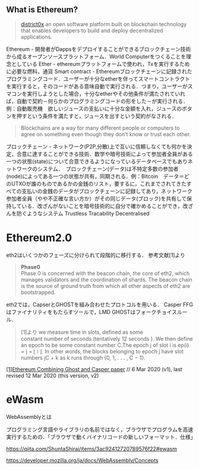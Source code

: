 ## What is Ethereum?
 > [district0x](https://education.district0x.io/general-topics/understanding-ethereum/what-is-ethereum/)
 an open software platform built on blockchain technology that enables developers to build and deploy decentralized applications.

 Ethereum - 開発者がDappsをデプロイすることができるブロックチェーン技術から成るオープンソースプラットフォーム．World Computerをつくることを理念としている
 Ether - ethereumプラットフォームで使われ，Txを実行するために必要な燃料，通貨
 Smart contract - Ethereumブロックチェーンに記録されたプログラミングコード．ユーザーが十分なetherを伴ってスマートコントラクトを実行すると，そのコードがある意味自動で実行される．つまり，ユーザーがスマコンを実行しようとした場合，十分なetherやその他条件が満たされていれば，自動で契約－何らかのプログラミングコードの形をした－が実行される．例：自動販売機　欲しいジュースの支払いに十分な金額を入れ，ジュースのボタンを押すという条件を満たすと，ジュースを出すという契約がなされる．

 > Blockchains are a way for many different people or computers to agree on something even though they don’t know or trust each other.

ブロックチェーン - ネットワーク(P2P,分散)上で互いに信頼しなくても何かを決定，合意に達することができる技術．数学や暗号技術によって参加者全員がある一つの状態(state)について合意できるようになっているデータベースでもありネットワークのシステム．　ブロックチェーン(データ)は不特定多数の参加者(node)によってある一つの状態が共有，同期される．例：Bitcoin　データ＝どのUTXOが誰のものであるかの金銭のリスト，要するに，これまでされてきたすべての支払いの金銭のデータがブロックチェーンに記録してあり，ネットワーク参加者全員（やや不正確な言い方か）がその同じデータ(ブロック)を共有して保持している．改ざんがないことを暗号技術的に自分で確かめることができ，改ざんを防ぐようなシステム
Trustless Tracability Decentralised

# Ethereum2.0
eth2はいくつかのフェーズに分けられて段階的に移行する．
参考文献[1]より
> **Phase0**  
 Phase 0 is concerned with the beacon chain, the core of eth2, which manages validators and the coordination of shards. The beacon chain is the source of ground truth from which all other aspects of eth2 are bootstrapped.

eth2では，CapserとGHOSTを組み合わせたプロトコルを用いる．
Casper FFGはファイナリティをもたらすツールで，LMD GHOSTはフォークチョイスルール．


> [1]より
 we measure time in slots, defined as some   
 constant number of seconds (tentatively 12
 seconds ). We then define an epoch to be some constant number C.The epoch j of slot i is ep(i) = j = ⌊ i ⌋. In other words, the blocks belonging to epoch j have slot numbers jC + k as k runs through {0, 1, . . . , C − 1}.

[[1]Ethereum Combining Ghost and Casper paper](https://arxiv.org/abs/2003.03052) // 6 Mar 2020 (v1), last revised 12 Mar 2020 (this version, v2)

# eWasm
WebAssemblyとは　　

プログラミング言語やライブラリの名前ではなく，ブラウザでプログラムを高速実行するための．「ブラウザで動くバイナリコードの新しいフォーマット．仕様」

https://qiita.com/ShuntaShirai/items/3ac92412720789576f22#ewasm

https://developer.mozilla.org/ja/docs/WebAssembly/Concepts
